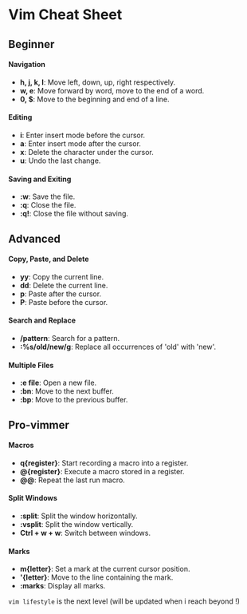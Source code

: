 
# Vim Cheat Sheet

## Beginner

#### Navigation

- **h, j, k, l**: Move left, down, up, right respectively.
- **w, e**: Move forward by word, move to the end of a word.
- **0, $**: Move to the beginning and end of a line.

#### Editing

- **i**: Enter insert mode before the cursor.
- **a**: Enter insert mode after the cursor.
- **x**: Delete the character under the cursor.
- **u**: Undo the last change.

#### Saving and Exiting

- **:w**: Save the file.
- **:q**: Close the file.
- **:q!**: Close the file without saving.

## Advanced

#### Copy, Paste, and Delete

- **yy**: Copy the current line.
- **dd**: Delete the current line.
- **p**: Paste after the cursor.
- **P**: Paste before the cursor.

#### Search and Replace

- **/pattern**: Search for a pattern.
- **:%s/old/new/g**: Replace all occurrences of 'old' with 'new'.

#### Multiple Files

- **:e file**: Open a new file.
- **:bn**: Move to the next buffer.
- **:bp**: Move to the previous buffer.

## Pro-vimmer

#### Macros

- **q{register}**: Start recording a macro into a register.
- **@{register}**: Execute a macro stored in a register.
- **@@**: Repeat the last run macro.

#### Split Windows

- **:split**: Split the window horizontally.
- **:vsplit**: Split the window vertically.
- **Ctrl + w + w**: Switch between windows.

#### Marks

- **m{letter}**: Set a mark at the current cursor position.
- **'{letter}**: Move to the line containing the mark.
- **:marks**: Display all marks.



`vim lifestyle` is the next level (will be updated when i reach beyond !) 